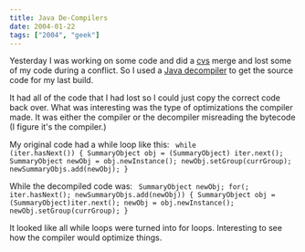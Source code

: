 ```yaml
---
title: Java De-Compilers
date: 2004-01-22
tags: ["2004", "geek"]
---
```

Yesterday I was working on some code and did a <a href="http://www.gnu.org/software/cvs/">cvs</a> merge and lost some of my code during a conflict.  So I used a <a href="http://www.spiderpro.com/bu/bujavt002.html">Java decompiler</a> to get the source code for my last build.

It had all of the code that I had lost so I could just copy the correct code back over.  What was interesting was the type of optimizations the compiler made.  It was either the compiler or the decompiler misreading the bytecode (I figure it's the compiler.)

My original code had a while loop like this:
<code>
while (iter.hasNext())
{
SummaryObject obj = (SummaryObject) iter.next();
SummaryObject newObj = obj.newInstance();
newObj.setGroup(currGroup);
newSummaryObjs.add(newObj);
}
</code>

While the decompiled code was:
<code>
SummaryObject newObj;
for(; iter.hasNext(); newSummaryObjs.add(newObj))
{
SummaryObject obj = (SummaryObject)iter.next();
newObj = obj.newInstance();
newObj.setGroup(currGroup);
}
</code>

It looked like all while loops were turned into for loops.  Interesting to see how the compiler would optimize things.
